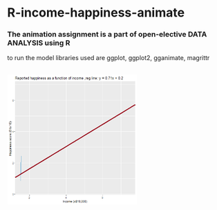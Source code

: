 # R-income-happiness-animate
### The animation assignment is a part of open-elective DATA ANALYSIS using R
<p>to run the model libraries used are ggplot, ggplot2, gganimate, magrittr</p>
<br>
<img src="https://github.com/ayushgupta799/R-income-happiness-animate/blob/main/animate.gif" width="300">
